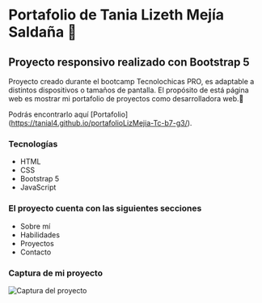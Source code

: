 # Portafolio de Tania Lizeth Mejía Saldaña 💜
## Proyecto responsivo realizado con Bootstrap 5

Proyecto creado durante el bootcamp Tecnolochicas PRO, es adaptable a distintos dispositivos o tamaños de pantalla.
El propósito de está página web es mostrar mi portafolio de proyectos como desarrolladora web.💜

Podrás encontrarlo aquí [Portafolio] (https://tanial4.github.io/portafolioLizMejia-Tc-b7-g3/).

### Tecnologías

* HTML
* CSS
* Bootstrap 5
* JavaScript

### El proyecto cuenta con las siguientes secciones

* Sobre mí
* Habilidades
* Proyectos
* Contacto

### Captura de mi proyecto 
![Captura del proyecto](/assets/portafolio-pag-ss.png)